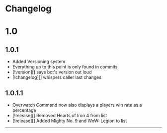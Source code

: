 Changelog
=========

1.0
===

1.0.1
-----
* Added Versioning system
* Everything up to this point is only found in commits
* [!version][] says bot's version out loud
* [!changelog][] whispers caller last changes

1.0.1.1
-------
* Overwatch Command now also displays a players win rate as a percentage
* [!release][] Removed Hearts of Iron 4  from list
* [!release][] Added Mighty No. 9 and WoW: Legion to list
** **
